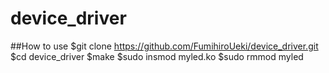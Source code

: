 # device_driver

##How to use
  $git clone https://github.com/FumihiroUeki/device_driver.git
  $cd device_driver
  $make
  $sudo insmod myled.ko
  $sudo rmmod myled
